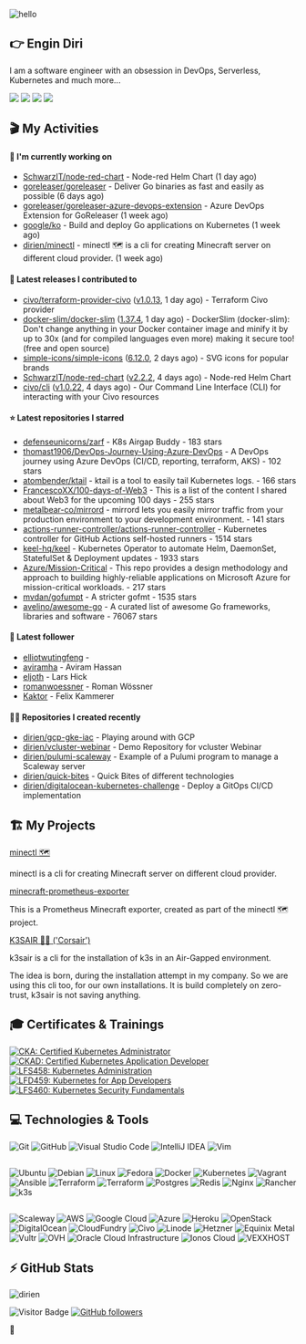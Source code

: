 ![hello](https://media.giphy.com/media/3ornk57KwDXf81rjWM/giphy.gif)

## 👉 Engin Diri

I am a software engineer with an obsession in DevOps, Serverless, Kubernetes and much more...

[![](https://img.shields.io/badge/-@__ediri-%231DA1F2?style=for-the-badge&logo=twitter&logoColor=ffffff)](https://twitter.com/_ediri)
[![](https://img.shields.io/badge/-@dirien-%23181717?style=for-the-badge&logo=github)](https://github.com/dirien)
[![](https://img.shields.io/badge/-@__ediri-E4405F?style=for-the-badge&logo=instagram&logoColor=white)](https://www.instagram.com/_ediri/)
[![](https://img.shields.io/badge/dirien-003366?style=for-the-badge&logo=linuxfoundation&logoColor=white)](https://openprofile.dev/profile/dirien)

## 🎬 My Activities

#### 👷 I'm currently working on

- [SchwarzIT/node-red-chart](https://github.com/SchwarzIT/node-red-chart) - Node-red Helm Chart (1 day ago)
- [goreleaser/goreleaser](https://github.com/goreleaser/goreleaser) - Deliver Go binaries as fast and easily as possible (6 days ago)
- [goreleaser/goreleaser-azure-devops-extension](https://github.com/goreleaser/goreleaser-azure-devops-extension) - Azure DevOps Extension for GoReleaser (1 week ago)
- [google/ko](https://github.com/google/ko) - Build and deploy Go applications on Kubernetes (1 week ago)
- [dirien/minectl](https://github.com/dirien/minectl) - minectl 🗺  is a cli for creating Minecraft server on different cloud provider. (1 week ago)

#### 🚀 Latest releases I contributed to

- [civo/terraform-provider-civo](https://github.com/civo/terraform-provider-civo) ([v1.0.13](https://github.com/civo/terraform-provider-civo/releases/tag/v1.0.13), 1 day ago) - Terraform Civo provider
- [docker-slim/docker-slim](https://github.com/docker-slim/docker-slim) ([1.37.4](https://github.com/docker-slim/docker-slim/releases/tag/1.37.4), 1 day ago) - DockerSlim (docker-slim): Don&#39;t change anything in your Docker container image and minify it by up to 30x (and for compiled languages even more) making it secure too! (free and open source)
- [simple-icons/simple-icons](https://github.com/simple-icons/simple-icons) ([6.12.0](https://github.com/simple-icons/simple-icons/releases/tag/6.12.0), 2 days ago) - SVG icons for popular brands
- [SchwarzIT/node-red-chart](https://github.com/SchwarzIT/node-red-chart) ([v2.2.2](https://github.com/SchwarzIT/node-red-chart/releases/tag/v2.2.2), 4 days ago) - Node-red Helm Chart
- [civo/cli](https://github.com/civo/cli) ([v1.0.22](https://github.com/civo/cli/releases/tag/v1.0.22), 4 days ago) - Our Command Line Interface (CLI) for interacting with your Civo resources

#### ⭐ Latest repositories I starred

- [defenseunicorns/zarf](https://github.com/defenseunicorns/zarf) - K8s Airgap Buddy - 183 stars
- [thomast1906/DevOps-Journey-Using-Azure-DevOps](https://github.com/thomast1906/DevOps-Journey-Using-Azure-DevOps) - A DevOps journey using Azure DevOps (CI/CD, reporting, terraform, AKS) - 102 stars
- [atombender/ktail](https://github.com/atombender/ktail) - ktail is a tool to easily tail Kubernetes logs. - 166 stars
- [FrancescoXX/100-days-of-Web3](https://github.com/FrancescoXX/100-days-of-Web3) - This is a list of the content I shared about Web3 for the upcoming 100 days - 255 stars
- [metalbear-co/mirrord](https://github.com/metalbear-co/mirrord) - mirrord lets you easily mirror traffic from your production environment to your development environment. - 141 stars
- [actions-runner-controller/actions-runner-controller](https://github.com/actions-runner-controller/actions-runner-controller) - Kubernetes controller for GitHub Actions self-hosted runners - 1514 stars
- [keel-hq/keel](https://github.com/keel-hq/keel) - Kubernetes Operator to automate Helm, DaemonSet, StatefulSet &amp; Deployment updates - 1933 stars
- [Azure/Mission-Critical](https://github.com/Azure/Mission-Critical) - This repo provides a design methodology and approach to building highly-reliable applications on Microsoft Azure for mission-critical workloads. - 217 stars
- [mvdan/gofumpt](https://github.com/mvdan/gofumpt) - A stricter gofmt - 1535 stars
- [avelino/awesome-go](https://github.com/avelino/awesome-go) - A curated list of awesome Go frameworks, libraries and software - 76067 stars

#### 👥 Latest follower

- [elliotwutingfeng](https://github.com/elliotwutingfeng) - 
- [aviramha](https://github.com/aviramha) - Aviram Hassan
- [eljoth](https://github.com/eljoth) - Lars Hick
- [romanwoessner](https://github.com/romanwoessner) - Roman Wössner
- [Kaktor](https://github.com/Kaktor) - Felix Kammerer

#### 👨‍💻 Repositories I created recently

- [dirien/gcp-gke-iac](https://github.com/dirien/gcp-gke-iac) - Playing around with GCP
- [dirien/vcluster-webinar](https://github.com/dirien/vcluster-webinar) - Demo Repository for vcluster Webinar
- [dirien/pulumi-scaleway](https://github.com/dirien/pulumi-scaleway) - Example of a Pulumi program to manage a Scaleway server
- [dirien/quick-bites](https://github.com/dirien/quick-bites) - Quick Bites of different technologies
- [dirien/digitalocean-kubernetes-challenge](https://github.com/dirien/digitalocean-kubernetes-challenge) - Deploy a GitOps CI/CD implementation


## 🏗️ My Projects
[minectl 🗺](https://github.com/dirien/minectl)

minectl is a cli for creating Minecraft server on different cloud provider.

[minecraft-prometheus-exporter](https://github.com/dirien/minecraft-prometheus-exporter)

This is a Prometheus Minecraft exporter, created as part of the minectl 🗺 project.

[K3SAIR 🏴‍☠️️ ('Corsair')](https://github.com/dirien/k3sair-cli)

k3sair is a cli for the installation of k3s in an Air-Gapped environment.

The idea is born, during the installation attempt in my company. So we are using this cli too, for our own
installations. It is build completely on zero-trust, k3sair is not saving anything.

## 🎓 Certificates & Trainings

<!--START_SECTION:badges-->

[![CKA: Certified Kubernetes Administrator](https://images.credly.com/size/110x110/images/8b8ed108-e77d-4396-ac59-2504583b9d54/cka_from_cncfsite__281_29.png)](http://www.credly.com/badges/9d947b2a-e186-40a0-bf4c-0d513ebab6d6 "CKA: Certified Kubernetes Administrator")
[![CKAD: Certified Kubernetes Application Developer](https://images.credly.com/size/110x110/images/f88d800c-5261-45c6-9515-0458e31c3e16/ckad_from_cncfsite.png)](http://www.credly.com/badges/492ae49a-b546-4451-b90d-73451e078ed7 "CKAD: Certified Kubernetes Application Developer")
[![LFS458: Kubernetes Administration](https://images.credly.com/size/110x110/images/ed2a2973-5dd0-43b8-9f43-ccd00db9b160/LF_logobadge.png)](http://www.credly.com/badges/d0e3043e-4d3a-4af1-9dc4-dbaadd4a8e88 "LFS458: Kubernetes Administration")
[![LFD459: Kubernetes for App Developers](https://images.credly.com/size/110x110/images/d2d0c23b-5e65-4eba-8d72-927a3a9c2a0b/LF_logobadge.png)](http://www.credly.com/badges/4d2b1460-b7f4-41c3-a20e-91d2faacd701 "LFD459: Kubernetes for App Developers")
[![LFS460: Kubernetes Security Fundamentals](https://images.credly.com/size/110x110/images/e43a62e0-ce7b-40c2-9f04-ab0f3809f827/LF_logobadge.png)](http://www.credly.com/badges/c2872a4c-4d78-4e83-b799-36d203fad483 "LFS460: Kubernetes Security Fundamentals")
<!--END_SECTION:badges-->

## 💻 Technologies & Tools

![Git](https://img.shields.io/badge/git-%23F05033.svg?style=for-the-badge&logo=git&logoColor=white)
![GitHub](https://img.shields.io/badge/github-%23121011.svg?style=for-the-badge&logo=github&logoColor=white)
![Visual Studio Code](https://img.shields.io/badge/VisualStudioCode-0078d7.svg?style=for-the-badge&logo=visual-studio-code&logoColor=white)
![IntelliJ IDEA](https://img.shields.io/badge/IntelliJIDEA-000000.svg?style=for-the-badge&logo=intellij-idea&logoColor=white)
![Vim](https://img.shields.io/badge/VIM-%2311AB00.svg?style=for-the-badge&logo=vim&logoColor=white)

##

![Ubuntu](https://img.shields.io/badge/Ubuntu-E95420?style=for-the-badge&logo=ubuntu&logoColor=white)
![Debian](https://img.shields.io/badge/Debian-D70A53?style=for-the-badge&logo=debian&logoColor=white)
![Linux](https://img.shields.io/badge/Linux-FCC624?style=for-the-badge&logo=linux&logoColor=black)
![Fedora](https://img.shields.io/badge/Fedora-294172?style=for-the-badge&logo=fedora&logoColor=white)
![Docker](https://img.shields.io/badge/docker-0db7ed.svg?style=for-the-badge&logo=docker&logoColor=white)
![Kubernetes](https://img.shields.io/badge/kubernetes-326ce5.svg?style=for-the-badge&logo=kubernetes&logoColor=white)
![Vagrant](https://img.shields.io/badge/vagrant-1563FF.svg?style=for-the-badge&logo=vagrant&logoColor=white)
![Ansible](https://img.shields.io/badge/ansible-1A1918.svg?style=for-the-badge&logo=ansible&logoColor=white)
![Terraform](https://img.shields.io/badge/terraform-5835CC.svg?style=for-the-badge&logo=terraform&logoColor=white)
![Terraform](https://img.shields.io/badge/pulumi-8A3391.svg?style=for-the-badge&logo=pulumi&logoColor=white)
![Postgres](https://img.shields.io/badge/postgres-316192.svg?style=for-the-badge&logo=postgresql&logoColor=white)
![Redis](https://img.shields.io/badge/redis-DD0031.svg?style=for-the-badge&logo=redis&logoColor=white)
![Nginx](https://img.shields.io/badge/nginx-009639.svg?style=for-the-badge&logo=nginx&logoColor=white)
![Rancher](https://img.shields.io/badge/rancher-0075A8.svg?style=for-the-badge&logo=rancher&logoColor=white)
![k3s](https://img.shields.io/badge/k3s-FFC61C.svg?style=for-the-badge&logo=&logoColor=white)

##

![Scaleway](https://img.shields.io/badge/SCALEWAY-4f0599.svg?style=for-the-badge&logo=scaleway&logoColor=white)
![AWS](https://img.shields.io/badge/AWS-FF9900.svg?style=for-the-badge&logo=amazon-aws&logoColor=white)
![Google Cloud](https://img.shields.io/badge/GoogleCloud-4285F4.svg?style=for-the-badge&logo=google-cloud&logoColor=white)
![Azure](https://img.shields.io/badge/azure-0078D4.svg?style=for-the-badge&logo=microsoft-azure&logoColor=white)
![Heroku](https://img.shields.io/badge/heroku-430098.svg?style=for-the-badge&logo=heroku&logoColor=white)
![OpenStack](https://img.shields.io/badge/Openstack-f01742.svg?style=for-the-badge&logo=openstack&logoColor=white)
![DigitalOcean](https://img.shields.io/badge/DigitalOcean-0080FF.svg?style=for-the-badge&logo=DigitalOcean&logoColor=white)
![CloudFundry](https://img.shields.io/badge/CloudFoundry-0C9ED5.svg?style=for-the-badge&logo=cloudfoundry&logoColor=white)
![Civo](https://img.shields.io/badge/civo-239DFF.svg?style=for-the-badge&logo=civo&logoColor=white)
![Linode](https://img.shields.io/badge/linode-00A95C?style=for-the-badge&logo=linode&logoColor=white)
![Hetzner](https://img.shields.io/badge/hetzner-d50c2d?style=for-the-badge&logo=hetzner&logoColor=white)
![Equinix Metal](https://img.shields.io/badge/equinix--metal-d10810?style=for-the-badge&logo=equinixmetal&logoColor=white)
![Vultr](https://img.shields.io/badge/vultr-007BFC?style=for-the-badge&logo=vultr&logoColor=white)
![OVH](https://img.shields.io/badge/ovh-123F6D?style=for-the-badge&logo=ovh&logoColor=white)
![Oracle Cloud Infrastructure](https://img.shields.io/badge/Oracle_Cloud_Infrastructure-F80000?style=for-the-badge&logo=oracle&logoColor=white)
![Ionos Cloud](https://img.shields.io/badge/ionos--cloud-003D8F?style=for-the-badge&logo=ionos&logoColor=white)
![VEXXHOST](https://img.shields.io/badge/VEXXHOST-2A1659?style=for-the-badge&logo=vexxhost&logoColor=white)

## ⚡ GitHub Stats

![dirien](https://github-readme-stats.vercel.app/api?username=dirien&show_icons=true&count_private=true&theme=dracula)

![Visitor Badge](https://visitor-badge.laobi.icu/badge?page_id=dirien)
[![GitHub followers](https://img.shields.io/github/followers/dirien.svg?style=social&label=Follow&maxAge=2592000)](https://github.com/dirien?tab=followers)

🧿